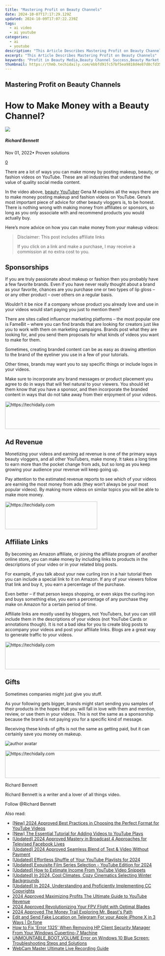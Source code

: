 ```yaml
---
title: "Mastering Profit on Beauty Channels"
date: 2024-10-07T17:17:29.129Z
updated: 2024-10-09T17:07:22.239Z
tags:
  - ai video
  - ai youtube
categories:
  - ai
  - youtube
description: "This Article Describes Mastering Profit on Beauty Channels"
excerpt: "This Article Describes Mastering Profit on Beauty Channels"
keywords: "Profit in Beauty Media,Beauty Channel Success,Beauty Market Mastery,Beauty SEO Strategies,Online Beauty Profit,Boosting Beauty Sales,Beauty Channels ROI"
thumbnail: https://thmb.techidaily.com/ebbfd91fc57bf5ea9818d4e87d8cfd35544a71921ce7ca73b2986ee75e83dd45.jpg
---
```


## Mastering Profit on Beauty Channels

# How to Make Money with a Beauty Channel?

![](https://images.wondershare.com/filmora/article-images/richard-bennett.jpg)

##### Richard Bennett

 Nov 01, 2022• Proven solutions

[0](#commentsBoxSeoTemplate)

There are a lot of ways you can make money by posting makeup, beauty, or fashion videos on YouTube. These are all industries that understand the value of quality social media content.

 In the video above, [beauty YouTuber](https://tools.techidaily.com/wondershare/filmora/download/) Gena M explains all the ways there are to make money posting makeup and fashion videos on YouTube. Gena’s most important piece of advice for other beauty vloggers is, to be honest. There is nothing wrong with making money from affiliates or sponsors, so long as you only associate with and recommend products you would actually buy.

Here’s more advice on how you can make money from your makeup videos:

>  Disclaimer: This post includes affiliate links
>
>  If you click on a link and make a purchase, I may receive a commission at no extra cost to you.
>

## Sponsorships

If you are truly passionate about makeup or fashion then you probably have a few favorite brands. Even if you have never really thought about a brand as your favorite, chances are you purchase one or two types of lip gloss – or any other product – over others on a regular basis.

Wouldn’t it be nice if a company whose product you already love and use in your videos would start paying you just to mention them?

There are sites called influencer marketing platforms – the most popular one is FameBit – where you can find brands that are looking for creators just like you to work with them on marketing campaigns. Brands post what they are looking for, and you send them proposals for what kinds of videos you want to make for them.

Sometimes, creating branded content can be as easy as drawing attention to the brand of the eyeliner you use in a few of your tutorials.

Other times, brands may want you to say specific things or include logos in your videos.

Make sure to incorporate any brand messages or product placement you agree to do in ways that will feel natural to your viewers. You should let them know that you have a sponsor, and then incorporate the branded content in ways that do not take away from their enjoyment of your videos.

<!-- affiliate ads begin -->
<a href="https://aligracehair.sjv.io/c/5597632/1886003/19272" target="_top" id="1886003">
  <img src="//a.impactradius-go.com/display-ad/19272-1886003" border="0" alt="https://techidaily.com" width="728" height="90"/>
</a>
<img height="0" width="0" src="https://aligracehair.sjv.io/i/5597632/1886003/19272" style="position:absolute;visibility:hidden;" border="0" />
<!-- affiliate ads end -->

## Ad Revenue

Monetizing your videos and earning ad revenue is one of the primary ways beauty vloggers, and all other YouTubers, make money. It takes a long time to earn more than the pocket change from ads, but so long as you keep growing your audience your revenue will keep going up.

Pay attention to the estimated revenue reports to see which of your videos are earning the most money from ads (they won’t always be your most popular videos). By making more videos on similar topics you will be able to make more money.

<!-- affiliate ads begin -->
<a href="https://aligracehair.sjv.io/c/5597632/2047361/19272" target="_top" id="2047361">
  <img src="//a.impactradius-go.com/display-ad/19272-2047361" border="0" alt="https://techidaily.com" width="300" height="90"/>
</a>
<img height="0" width="0" src="https://aligracehair.sjv.io/i/5597632/2047361/19272" style="position:absolute;visibility:hidden;" border="0" />
<!-- affiliate ads end -->

## Affiliate Links

By becoming an Amazon affiliate, or joining the affiliate program of another online store, you can make money by including links to products in the descriptions of your video or in your related blog posts.

For example, if you talk about your new curling iron in a hair tutorial then you can include a special link to it on Amazon. If any of your viewers follow that link and buy it, you earn a percentage of the purchase.

Even better – if that person keeps shopping, or even skips the curling iron and buys something else, you earn a percentage of any purchase they make on Amazon for a certain period of time.

Affiliate links are mostly used by bloggers, not YouTubers, but you can still include them in the descriptions of your videos (not YouTube Cards or annotations though). It is not a bad idea for you to create blog posts to accompany your videos and post your affiliate links. Blogs are a great way to generate traffic to your videos.

<!-- affiliate ads begin -->
<a href="https://appsumo.8odi.net/c/5597632/2082539/7443" target="_top" id="2082539">
  <img src="//a.impactradius-go.com/display-ad/7443-2082539" border="0" alt="https://techidaily.com" width="728" height="90"/>
</a>
<img height="0" width="0" src="https://appsumo.8odi.net/i/5597632/2082539/7443" style="position:absolute;visibility:hidden;" border="0" />
<!-- affiliate ads end -->

## Gifts

Sometimes companies might just give you stuff.

As your following gets bigger, brands might start sending you samples of their products in the hopes that you will fall in love with them and mention, review, or use them in your videos. This is not the same as a sponsorship because the brand is not paying you for a specific kind of message.

Receiving these kinds of gifts is not the same as getting paid, but it can certainly save you money on makeup.

![author avatar](https://images.wondershare.com/filmora/article-images/richard-bennett.jpg)

<!-- affiliate ads begin -->
<a href="https://appsumo.8odi.net/c/5597632/2094415/7443" target="_top" id="2094415">
  <img src="//a.impactradius-go.com/display-ad/7443-2094415" border="0" alt="https://techidaily.com" width="728" height="90"/>
</a>
<img height="0" width="0" src="https://appsumo.8odi.net/i/5597632/2094415/7443" style="position:absolute;visibility:hidden;" border="0" />
<!-- affiliate ads end -->

Richard Bennett

Richard Bennett is a writer and a lover of all things video.

Follow @Richard Bennett

<ins class="adsbygoogle"
     style="display:block"
     data-ad-format="autorelaxed"
     data-ad-client="ca-pub-7571918770474297"
     data-ad-slot="1223367746"></ins>

<ins class="adsbygoogle"
     style="display:block"
     data-ad-client="ca-pub-7571918770474297"
     data-ad-slot="8358498916"
     data-ad-format="auto"
     data-full-width-responsive="true"></ins>

<span class="atpl-alsoreadstyle">Also read:</span>
<div><ul>
<li><a href="https://facebook-video-share.techidaily.com/new-2024-approved-best-practices-in-choosing-the-perfect-format-for-youtube-videos/"><u>[New] 2024 Approved Best Practices in Choosing the Perfect Format for YouTube Videos</u></a></li>
<li><a href="https://some-skills.techidaily.com/new-the-essential-tutorial-for-adding-videos-to-youtube-plays/"><u>[New] The Essential Tutorial for Adding Videos to YouTube Plays</u></a></li>
<li><a href="https://facebook-video-recording.techidaily.com/updated-2024-approved-mastery-in-broadcast-4-approaches-for-televised-facebook-lives/"><u>[Updated] 2024 Approved Mastery in Broadcast 4 Approaches for Televised Facebook Lives</u></a></li>
<li><a href="https://youtube-tips.techidaily.com/ed-2024-approved-seamless-blend-of-text-and-video-without-payment/"><u>[Updated] 2024 Approved Seamless Blend of Text & Video Without Payment</u></a></li>
<li><a href="https://youtube-tips.techidaily.com/ed-effortless-shuffle-of-your-youtube-playlists-for-2024/"><u>[Updated] Effortless Shuffle of Your YouTube Playlists for 2024</u></a></li>
<li><a href="https://youtube-tips.techidaily.com/ed-exquisite-film-series-selection-youtube-edition-for-2024/"><u>[Updated] Exquisite Film Series Selection - YouTube Edition for 2024</u></a></li>
<li><a href="https://youtube-tips.techidaily.com/ed-how-to-estimate-income-from-youtube-video-snippets/"><u>[Updated] How to Estimate Income From YouTube Video Snippets</u></a></li>
<li><a href="https://youtube-tips.techidaily.com/ed-in-2024-cool-climates-cozy-cinematics-selecting-winter-backgrounds/"><u>[Updated] In 2024, Cool Climates, Cozy Cinematics Selecting Winter Backgrounds</u></a></li>
<li><a href="https://youtube-webster.techidaily.com/ed-in-2024-understanding-and-proficiently-implementing-cc-copyrights/"><u>[Updated] In 2024, Understanding and Proficiently Implementing CC Copyrights</u></a></li>
<li><a href="https://youtube-tips.techidaily.com/approved-maximizing-profits-the-ultimate-guide-to-youtube-revenue/"><u>2024 Approved Maximizing Profits The Ultimate Guide to YouTube Revenue</u></a></li>
<li><a href="https://fox-helps.techidaily.com/2024-approved-revolutionizing-your-fpv-flight-with-optimal-blades/"><u>2024 Approved Revolutionizing Your FPV Flight with Optimal Blades</u></a></li>
<li><a href="https://youtube-tips.techidaily.com/approved-the-money-trail-exploring-mr-beasts-path/"><u>2024 Approved The Money Trail Exploring Mr. Beast's Path</u></a></li>
<li><a href="https://location-social.techidaily.com/edit-and-send-fake-location-on-telegram-for-your-apple-iphone-x-in-3-ways-drfone-by-drfone-virtual-ios/"><u>Edit and Send Fake Location on Telegram For your Apple iPhone X in 3 Ways | Dr.fone</u></a></li>
<li><a href="https://win-able.techidaily.com/how-to-fix-error-1325-when-removing-hp-client-security-manager-from-your-windows-cupertino-7-machine/"><u>How to Fix 'Error 1325' When Removing HP Client Security Manager From Your Windows Cupertino-7 Machine</u></a></li>
<li><a href="https://blue-screen-error.techidaily.com/unmountablebootvolume-error-on-windows-10-blue-screen-troubleshooting-steps-and-solutions/"><u>UNMOUNTABLE_BOOT_VOLUME Error on Windows 10 Blue Screen: Troubleshooting Steps and Solutions</u></a></li>
<li><a href="https://screen-capture.techidaily.com/webcam-master-ultimate-live-recording-guide/"><u>WebCam Master Ultimate Live Recording Guide</u></a></li>
</ul></div>

